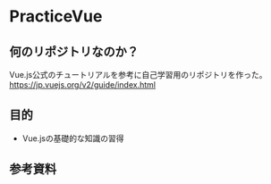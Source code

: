 # PracticeVue
## 何のリポジトリなのか？
Vue.js公式のチュートリアルを参考に自己学習用のリポジトリを作った。
https://jp.vuejs.org/v2/guide/index.html

## 目的
* Vue.jsの基礎的な知識の習得

## 参考資料